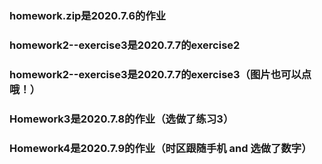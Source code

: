 ### homework.zip是2020.7.6的作业

### homework2--exercise3是2020.7.7的exercise2

### homework2--exercise3是2020.7.7的exercise3（图片也可以点哦！）

### Homework3是2020.7.8的作业（选做了练习3）

### Homework4是2020.7.9的作业（时区跟随手机 and 选做了数字）